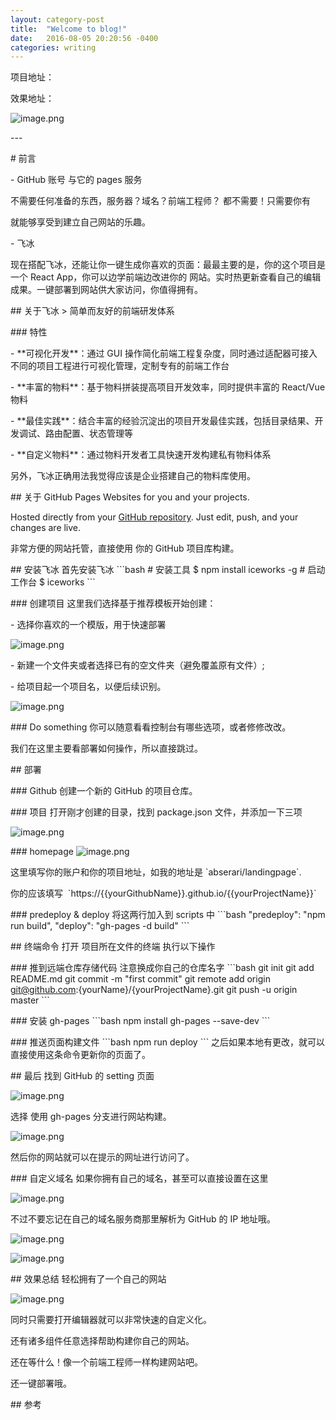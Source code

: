 ```yaml
--- 
layout: category-post
title:  "Welcome to blog!"
date:   2016-08-05 20:20:56 -0400
categories: writing
---
```


项目地址：

效果地址：

![image.png](assert/1602251568392-439cce69-92d7-4811-b25b-c9705ef322c6.png)

\-\-\-

\# 前言

\- GitHub 账号 与它的 pages 服务

不需要任何准备的东西，服务器？域名？前端工程师？ 都不需要！只需要你有

就能够享受到建立自己网站的乐趣。

\- 飞冰

现在搭配飞冰，还能让你一键生成你喜欢的页面：最最主要的是，你的这个项目是一个 React App，你可以边学前端边改进你的 网站。实时热更新查看自己的编辑成果。一键部署到网站供大家访问，你值得拥有。

\## 关于飞冰
\> 简单而友好的前端研发体系

\### 特性

\- \*\*可视化开发\*\*：通过 GUI 操作简化前端工程复杂度，同时通过适配器可接入不同的项目工程进行可视化管理，定制专有的前端工作台

\- \*\*丰富的物料\*\*：基于物料拼装提高项目开发效率，同时提供丰富的 React/Vue 物料

\- \*\*最佳实践\*\*：结合丰富的经验沉淀出的项目开发最佳实践，包括目录结果、开发调试、路由配置、状态管理等

\- \*\*自定义物料\*\*：通过物料开发者工具快速开发构建私有物料体系

另外，飞冰正确用法我觉得应该是企业搭建自己的物料库使用。

\## 关于 GitHub Pages
Websites for you and your projects.

Hosted directly from your [GitHub repository](https://github.com/). Just edit, push, and your changes are live.

非常方便的网站托管，直接使用 你的 GitHub 项目库构建。

\## 安装飞冰
首先安装飞冰
\`\`\`bash
\# 安装工具
$ npm install iceworks -g
\# 启动工作台
$ iceworks
\`\`\`

\### 创建项目
这里我们选择基于推荐模板开始创建：

\- 选择你喜欢的一个模版，用于快速部署

![image.png](assert/1565497063286-e4c7ae87-ad1f-4125-9827-79afa5deec9d.png)

\- 新建一个文件夹或者选择已有的空文件夹（避免覆盖原有文件）;

\- 给项目起一个项目名，以便后续识别。

![image.png](assert/1565497143799-da60af06-9a58-45d1-a6c0-7f0050226e92.png)

\### Do something
你可以随意看看控制台有哪些选项，或者修修改改。

我们在这里主要看部署如何操作，所以直接跳过。

\## 部署

\### Github
创建一个新的 GitHub 的项目仓库。

\### 项目
打开刚才创建的目录，找到 package.json 文件，并添加一下三项

![image.png](assert/1565497296402-a9be7b49-89a1-44e7-a3dc-f8387ef6e29d.png)

\### homepage
![image.png](assert/1565497313712-25b3a520-b531-4bd0-842c-dcfdf8e37590.png)

这里填写你的账户和你的项目地址，如我的地址是 \`abserari/landingpage\`.

你的应该填写  \`https://{{yourGithubName}}.github.io/{{yourProjectName}}\`

\### predeploy & deploy
将这两行加入到 scripts 中
\`\`\`bash
"predeploy": "npm run build",
"deploy": "gh-pages -d build"
\`\`\`

\## 终端命令
打开 项目所在文件的终端 执行以下操作

\### 推到远端仓库存储代码
注意换成你自己的仓库名字
\`\`\`bash
git init
git add README.md
git commit -m "first commit"
git remote add origin git@github.com:{yourName}/{yourProjectName}.git
git push -u origin master
\`\`\`

\### 安装 gh-pages
\`\`\`bash
npm install gh-pages --save-dev
\`\`\`

\### 推送页面构建文件
\`\`\`bash
npm run deploy
\`\`\`
之后如果本地有更改，就可以直接使用这条命令更新你的页面了。

\## 最后
找到 GitHub 的 setting 页面

![image.png](assert/1565498005053-04563f63-b349-4c69-8d3a-e5cb01da6d76.png)

选择 使用 gh-pages 分支进行网站构建。

![image.png](assert/1565498048395-4cab8022-d856-4172-93c8-521e46df4cd4.png)

然后你的网站就可以在提示的网址进行访问了。

\### 自定义域名
如果你拥有自己的域名，甚至可以直接设置在这里

![image.png](assert/1565498125029-ccb2aef7-d764-4e57-bb80-1cfd679c0ca1.png)

不过不要忘记在自己的域名服务商那里解析为 GitHub 的 IP 地址哦。

![image.png](assert/1565598792393-6de09c39-8a16-446f-95ec-fae519c6d84e.png)

![image.png](assert/1565598776459-dc4a60b0-492d-496e-955f-982157d80378.png)

\## 效果总结
轻松拥有了一个自己的网站

![image.png](assert/1565498457599-50c1d509-6911-4427-8029-43a6bc4739f0.png)

同时只需要打开编辑器就可以非常快速的自定义化。

还有诸多组件任意选择帮助构建你自己的网站。

还在等什么！像一个前端工程师一样构建网站吧。

还一键部署哦。

\## 参考